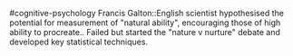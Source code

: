 #cognitive-psychology 
Francis Galton::English scientist hypothesised the potential for measurement of "natural ability", encouraging those of high ability to procreate.. Failed but started the "nature v nurture" debate and developed key statistical techniques. 